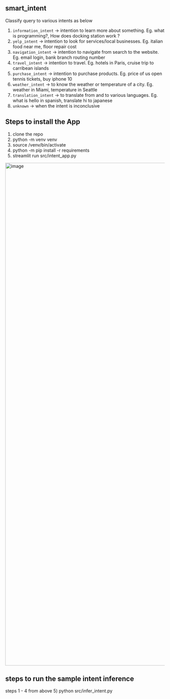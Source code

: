 ## smart_intent
Classify query to various intents as below
1) `information_intent` -> intention to learn more about something. Eg. what is programming?, How does docking station work ?
2) `yelp_intent` -> intention to look for services/local businesses. Eg. italian food near me, floor repair cost
3) `navigation_intent` -> intention to navigate from search to the website. Eg. email login, bank branch routing number
4) `travel_intent` -> intention to travel. Eg. hotels in Paris, cruise trip to carribean islands
5) `purchase_intent` -> intention to purchase products. Eg. price of us open tennis tickets, buy iphone 10
6) `weather_intent` -> to know the weather or temperature of a city. Eg. weather in Miami, temperature in Seattle
7) `translation_intent` -> to translate from and to various languages. Eg. what is hello in spanish, translate hi to japanese
8) `unknown` -> when the intent is inconclusive

## Steps to install the App 
1) clone the repo
2) python -m venv venv
3) source /venv/bin/activate
4) python -m pip install -r requirements
5) streamlit run src/intent_app.py

<img width="1586" alt="image" src="https://github.com/user-attachments/assets/c5b1931c-fa9a-47ad-a229-412610b83910">


## steps to run the sample intent inference
steps 1 - 4 from above
5) python src/infer_intent.py
